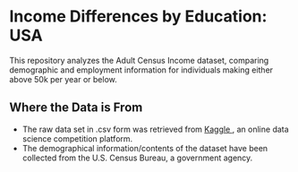 # Income Differences by Education: USA
This repository analyzes the Adult Census Income dataset, comparing demographic and employment information for individuals making either above 50k per year or below. 


## Where the Data is From
- The raw data set in .csv form was retrieved from [Kaggle
](https://www.kaggle.com/datasets/lovishbansal123/adult-census-income/data) , an online data science competition platform.
- The demographical information/contents of the dataset have been collected from the U.S. Census Bureau, a government agency.
